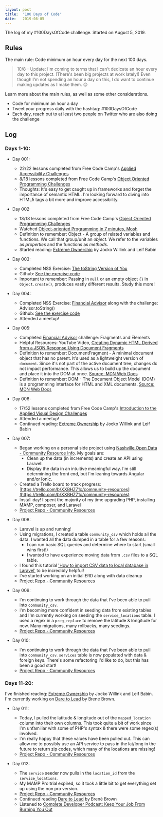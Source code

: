 ```yaml
---
layout: post
title:  "100 Days of Code"
date:   2019-08-05
---
```


The log of my #100DaysOfCode challenge. Started on August 5, 2019.

## Rules
The main rule: Code minimum an hour every day for the next 100 days.

> 10/8 - Update: I'm coming to terms that I can't dedicate an hour every day to this project. (There's been big projects at work lately!) Even though I'm not spending an hour a day on this, I do want to continue making updates as I make them. 😌

Learn more about the main rules, as well as some other considerations.
* Code for minimum an hour a day
* Tweet your progress daily with the hashtag: #100DaysOfCode
* Each day, reach out to at least two people on Twitter who are also doing the challenge

## Log

### Days 1-10:

* Day 001: 
  * 22/22 lessons completed from Free Code Camp's [Applied Accessibility Challenges](https://learn.freecodecamp.org/responsive-web-design/applied-accessibility)
  * 8/18 lessons completed from Free Code Camp's [Object Oriented Programming Challenges](https://learn.freecodecamp.org/javascript-algorithms-and-data-structures/object-oriented-programming)
  * Thoughts: It's easy to get caught up in frameworks and forget the importance of semantic HTML. I'm looking forward to diving into HTML5 tags a bit more and improve accessibility.

* Day 002:
    * 18/18 lessons completed from Free Code Camp's [Object Oriented Programming Challenges](https://learn.freecodecamp.org/javascript-algorithms-and-data-structures/object-oriented-programming)
    * Watched [Object-oriented Programming in 7 minutes, Mosh](https://www.youtube.com/watch?v=pTB0EiLXUC8)
    * Definition to remember: Object -  A group of related variables and functions. We call that group/unit an _object_. We refer to the variables as _properties_ and the functions as _methods_.
    * Started reading: [Extreme Ownership](https://www.amazon.com/Extreme-Ownership-U-S-Navy-SEALs-ebook/dp/B00VE4Y0Z2) by Jocko Willink and Leif Babin

* Day 003:
    * Completed NSS Exercise: [The toString Version of You](https://github.com/nashville-software-school/client-side-mastery/blob/master/book-3-the-initiate/chapters/JS_OBJECT_CREATE.md)
    * Github: [See the exercise code](https://github.com/abbyfleming/refresher/tree/master/oop/the-tostring-version-of-you)
    * Important to remember: Passing in `null` or an empty object `{}` in `Object.create()`, produces vastly different results. Study this more!

* Day 004:
    * Completed NSS Exercise: [Financial Advisor](https://github.com/nashville-software-school/client-side-mastery/blob/master/book-3-the-initiate/chapters/JS_OBJECT_CREATE.md) along with the challenge: Advisor.toString()
    * Github: [See the exercise code](https://github.com/abbyfleming/refresher/tree/master/oop/financial-advisor)
    * Attended a meetup! 

* Day 005:
    * Completed [Financial Advisor](https://github.com/nashville-software-school/client-side-mastery/blob/master/book-3-the-initiate/chapters/JS_OBJECT_CREATE.md) challenge: Fragments and Elements
    * Helpful Resources: YouTube Video, [Creating Dynamic HTML Derived from a JSON Response Using Document Fragments](https://www.youtube.com/watch?v=YcbS7W34D0E)
    * Definition to remember: DocumentFragment - A minimal document object that has no parent. It's used as a lightweight version of `document`. Since it's not part of the active document tree, changes do not impact performance. This allows us to build up the document and place it into the DOM at once. [Source: MDN Web Docs](https://developer.mozilla.org/en-US/docs/Web/API/DocumentFragment)
    * Definition to remember: DOM - The Document Object Model (DOM) is a programming interface for HTML and XML documents. [Source: MDN Web Docs](https://developer.mozilla.org/en-US/docs/Web/API/Document_Object_Model/Introduction)


* Day 006:
    * 17/52 lessons completed from Free Code Camp's [Introduction to the Applied Visual Design Challenges](https://learn.freecodecamp.org/responsive-web-design/applied-visual-design)
    * Attended a meetup!
    * Continued reading: [Extreme Ownership](https://www.amazon.com/Extreme-Ownership-U-S-Navy-SEALs-ebook/dp/B00VE4Y0Z2) by Jocko Willink and Leif Babin


* Day 007:
    * Began working on a personal side project using [Nashville Open Data - Community Resource Info](https://data.nashville.gov/Police/Community-Resource-Information/ekvg-j2ns). My goals are:
        * Clean up the data (in increments) and create an API using Laravel. 
        * Display the data in an intuitive meaningful way. I'm still determining the front end, but I'm leaning towards Angular and/or Ionic.
    * Created a Trello board to track progress: [https://trello.com/b/XXBHZ71c/community-resources](https://trello.com/b/XXBHZ71c/community-resources)
    * Install day! I spent the majority of my time upgrading PHP, installing MAMP, composer, and Laravel
    * [Project Repo - Community Resources](https://github.com/abbyfleming/community-resources)

* Day 008:
    * Laravel is up and running!
    * Using migrations, I created a table `community_csv` which holds all the data. I wanted all the data dumped in a table for a few reasons:
        * I can run basic SQL queries and determine where to start (small wins first!)
        * I wanted to have experience moving data from `.csv` files to a SQL table.
    * I found this tutorial ['How to import CSV data to local database in Laravel'](https://justlaravel.com/import-csv-data-store-database/?utm_source=learninglaravel.net#step1) to be incredibly helpful! 
    * I've started working on an initial ERD along with data cleanup
    * [Project Repo - Community Resources](https://github.com/abbyfleming/community-resources)

* Day 009:
    * I'm continuing to work through the data that I've been able to pull into `community_csv`.
    * I'm becoming more confident in seeding data from existing tables and I'm currently working on seeding the `service_locations` table. I used a regex in a `preg_replace` to remove the latitude & longitude for now. Many migrations, many rollbacks, many seedings.
    * [Project Repo - Community Resources](https://github.com/abbyfleming/community-resources)

* Day 010:
    * I'm continuing to work through the data that I've been able to pull into `community_csv`. `services` table is now populated with data & foreign keys. There's some refactoring I'd like to do, but this has been a good start!
    * [Project Repo - Community Resources](https://github.com/abbyfleming/community-resources)

### Days 11-20:
I've finished reading: [Extreme Ownership](https://www.amazon.com/Extreme-Ownership-U-S-Navy-SEALs-ebook/dp/B00VE4Y0Z2) by Jocko Willink and Leif Babin. I'm currently working on [Dare to Lead](https://daretolead.brenebrown.com/) by Brené Brown.

* Day 011:
    * Today, I pulled the latitude & longitude out of the `mapped_location` column into their own columns. This took quite a bit of work since I'm unfamiliar with some of PHP's syntax & there were some regex(s) involved. 
    * I'm really happy that these values have been pulled out. This can allow me to possibly use an API service to pass in the lat/long in the future to return zip codes, which many of the locations are missing!
    * [Project Repo - Community Resources](https://github.com/abbyfleming/community-resources)

* Day 012:
    * The `service` seeder now pulls in the `location_id` from the `service_locations`.
    * My MAMP Pro trial expired, so it took a little bit to get everything set up using the non pro version.
    * [Project Repo - Community Resources](https://github.com/abbyfleming/community-resources)
    * Continued reading [Dare to Lead](https://daretolead.brenebrown.com/) by Brené Brown
    * Listened to [Complete Developer Podcast: Keep Your Job From Burning You Out](https://completedeveloperpodcast.com/episode-217/)
